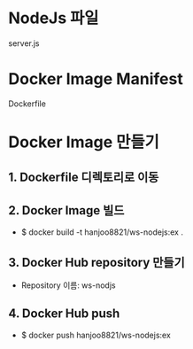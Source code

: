 # NodeJs 파일
server.js

# Docker Image Manifest
Dockerfile

# Docker Image 만들기
## 1. Dockerfile 디렉토리로 이동
## 2. Docker Image 빌드
* $ docker build -t hanjoo8821/ws-nodejs:ex .
## 3. Docker Hub repository 만들기
* Repository 이름: ws-nodjs
## 4. Docker Hub push
* $ docker push hanjoo8821/ws-nodejs:ex